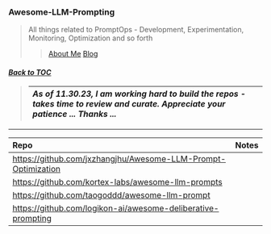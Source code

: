 ### Awesome-LLM-Prompting
> All things related to PromptOps - Development, Experimentation, Monitoring, Optimization and so forth
> > [About Me](https://www.linkedin.com/in/ksankar) [Blog](https://ksankar.medium.com)
#### _[Back to TOC](https://github.com/xsankar/Awesome-Awesome-LLM)_
> 
> |***As of 11.30.23, I am working hard to build the repos - takes time to review and curate. Appreciate your patience ... Thanks ...***|
> | :- |
> 
***
| Repo | Notes |
|:-|:-|
| https://github.com/jxzhangjhu/Awesome-LLM-Prompt-Optimization | |
| https://github.com/kortex-labs/awesome-llm-prompts | |
| https://github.com/taogoddd/awesome-llm-prompt | |
| https://github.com/logikon-ai/awesome-deliberative-prompting | |
